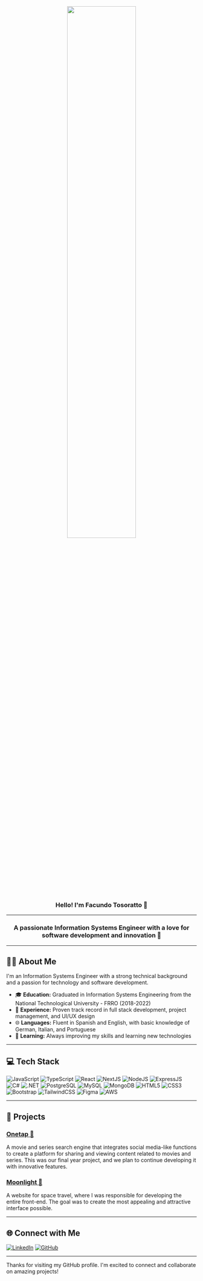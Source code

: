 <div align="center">
<img src="https://media.giphy.com/media/WsvoCfsyL1mFeMmmDc/giphy.gif" align="center" style="width: 60%" />
</div>  

### <div align="center">Hello! I'm Facundo Tosoratto 👋

---

### <div align="center">A passionate Information Systems Engineer with a love for software development and innovation 🚀</div>

---

## 👨‍💻 About Me

I'm an Information Systems Engineer with a strong technical background and a passion for technology and software development.

- 🎓 **Education:** Graduated in Information Systems Engineering from the National Technological University - FRRO (2018-2022)
- 💼 **Experience:** Proven track record in full stack development, project management, and UI/UX design
- 🌐 **Languages:** Fluent in Spanish and English, with basic knowledge of German, Italian, and Portuguese
- 🌱 **Learning:** Always improving my skills and learning new technologies

---

## 💻 Tech Stack

![JavaScript](https://img.shields.io/badge/JavaScript-F7DF1E?style=for-the-badge&logo=javascript&logoColor=black) 
![TypeScript](https://img.shields.io/badge/TypeScript-007ACC?style=for-the-badge&logo=typescript&logoColor=white) 
![React](https://img.shields.io/badge/React-20232A?style=for-the-badge&logo=react&logoColor=61DAFB) 
![NextJS](https://img.shields.io/badge/Next-black?style=for-the-badge&logo=next.js&logoColor=white) 
![NodeJS](https://img.shields.io/badge/Node.js-339933?style=for-the-badge&logo=node.js&logoColor=white) 
![ExpressJS](https://img.shields.io/badge/Express.js-404D59?style=for-the-badge) 
![C#](https://img.shields.io/badge/C%23-239120?style=for-the-badge&logo=c-sharp&logoColor=white) 
![.NET](https://img.shields.io/badge/.NET-512BD4?style=for-the-badge&logo=dotnet&logoColor=white) 
![PostgreSQL](https://img.shields.io/badge/PostgreSQL-316192?style=for-the-badge&logo=postgresql&logoColor=white) 
![MySQL](https://img.shields.io/badge/MySQL-4479A1?style=for-the-badge&logo=mysql&logoColor=white) 
![MongoDB](https://img.shields.io/badge/MongoDB-47A248?style=for-the-badge&logo=mongodb&logoColor=white) 
![HTML5](https://img.shields.io/badge/HTML5-E34F26?style=for-the-badge&logo=html5&logoColor=white) 
![CSS3](https://img.shields.io/badge/CSS3-1572B6?style=for-the-badge&logo=css3&logoColor=white) 
![Bootstrap](https://img.shields.io/badge/Bootstrap-563D7C?style=for-the-badge&logo=bootstrap&logoColor=white) 
![TailwindCSS](https://img.shields.io/badge/Tailwind_CSS-38B2AC?style=for-the-badge&logo=tailwind-css&logoColor=white) 
![Figma](https://img.shields.io/badge/Figma-F24E1E?style=for-the-badge&logo=figma&logoColor=white) 
![AWS](https://img.shields.io/badge/AWS-232F3E?style=for-the-badge&logo=amazon-aws&logoColor=white)

---

## 🚀 Projects

### [Onetap 🎥](https://github.com/FacuToso/Onetap)
A movie and series search engine that integrates social media-like functions to create a platform for sharing and viewing content related to movies and series. This was our final year project, and we plan to continue developing it with innovative features.

### [Moonlight 🚀](https://github.com/FacuToso/Moonlight)
A website for space travel, where I was responsible for developing the entire front-end. The goal was to create the most appealing and attractive interface possible.

---

## 🌐 Connect with Me

[![LinkedIn](https://img.shields.io/badge/LinkedIn-0077B5?style=for-the-badge&logo=linkedin&logoColor=white)](https://www.linkedin.com/in/facundotosoratto/) 
[![GitHub](https://img.shields.io/badge/GitHub-181717?style=for-the-badge&logo=github&logoColor=white)](https://github.com/FacuToso)

---

Thanks for visiting my GitHub profile. I'm excited to connect and collaborate on amazing projects!

<!--
**FacuToso/FacuToso** is a ✨ _special_ ✨ repository because its `README.md` (this file) appears on your GitHub profile.

Here are some ideas to get you started:

- 🔭 I’m currently working on ...
- 🌱 I’m currently learning ...
- 👯 I’m looking to collaborate on ...
- 🤔 I’m looking for help with ...
- 💬 Ask me about ...
- 📫 How to reach me: ...
- 😄 Pronouns: ...
- ⚡ Fun fact: ...
-->
